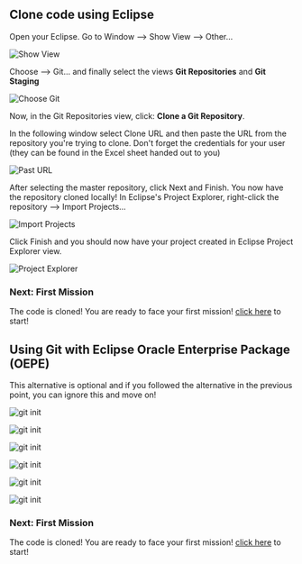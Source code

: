 ## Clone code using Eclipse ##

Open your Eclipse.
Go to Window --> Show View --> Other...

![Show View](eclipsegit01.png)

Choose
--> Git... and finally select the views **Git Repositories** and **Git Staging**

![Choose Git](gitEclipseSimple01.PNG)

Now, in the Git Repositories view, click: **Clone a Git Repository**.

In the following window select Clone URL and then paste the URL from the repository you're trying to clone. Don't forget the credentials for your user (they can be found in the Excel sheet handed out to you)

![Past URL](gitEclipseSimple02.PNG)

After selecting the master repository, click Next and Finish. You now have the repository cloned locally!
In Eclipse's Project Explorer, right-click the repository --> Import Projects...

![Import Projects](gitEclipseSimple03.PNG)

Click Finish and you should now have your project created in Eclipse Project Explorer view.

![Project Explorer](gitEclipseSimple04.PNG)

### Next: First Mission ###

The code is cloned! You are ready to face your first mission! [click here](../missions/deploy.md) to start!

## Using Git with Eclipse Oracle Enterprise Package (OEPE) ##

This alternative is optional and if you followed the alternative in the previous point, you can ignore this and move on!

![git init](eclipsegit01.png)


![git init](eclipsegit02.png)


![git init](eclipsegit03.png)


![git init](eclipsegit04.png)


![git init](eclipsegit05.png)


![git init](eclipsegit06.png)


### Next: First Mission ###

The code is cloned! You are ready to face your first mission! [click here](../missions/deploy.md) to start!
